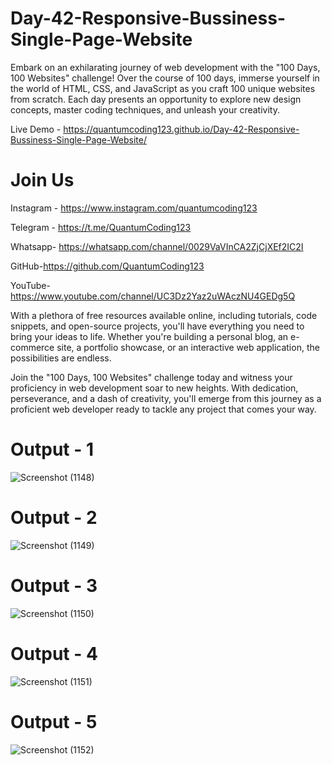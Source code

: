 # Day-42-Responsive-Bussiness-Single-Page-Website
Embark on an exhilarating journey of web development with the "100 Days, 100 Websites" challenge! Over the course of 100 days, immerse yourself in the world of HTML, CSS, and JavaScript as you craft 100 unique websites from scratch. Each day presents an opportunity to explore new design concepts, master coding techniques, and unleash your creativity.

Live Demo - https://quantumcoding123.github.io/Day-42-Responsive-Bussiness-Single-Page-Website/

# Join Us

Instagram - https://www.instagram.com/quantumcoding123

Telegram - https://t.me/QuantumCoding123

Whatsapp- https://whatsapp.com/channel/0029VaVInCA2ZjCjXEf2IC2I

GitHub-https://github.com/QuantumCoding123

YouTube-https://www.youtube.com/channel/UC3Dz2Yaz2uWAczNU4GEDg5Q

With a plethora of free resources available online, including tutorials, code snippets, and open-source projects, you'll have everything you need to bring your ideas to life. Whether you're building a personal blog, an e-commerce site, a portfolio showcase, or an interactive web application, the possibilities are endless.

Join the "100 Days, 100 Websites" challenge today and witness your proficiency in web development soar to new heights. With dedication, perseverance, and a dash of creativity, you'll emerge from this journey as a proficient web developer ready to tackle any project that comes your way.

# Output - 1
![Screenshot (1148)](https://github.com/user-attachments/assets/b0abee45-ef99-4cfd-9cfa-e7dcb6b33796)

# Output - 2

![Screenshot (1149)](https://github.com/user-attachments/assets/bf15b172-d346-4a01-8428-081a53f899f4)

# Output - 3

![Screenshot (1150)](https://github.com/user-attachments/assets/6a4f8d6b-81e7-41bd-91f6-3a7c981b728f)

# Output - 4

![Screenshot (1151)](https://github.com/user-attachments/assets/5bf5f87d-fdae-4d83-9435-819cf9290a23)

# Output - 5

![Screenshot (1152)](https://github.com/user-attachments/assets/b1dfd708-e73d-4515-8986-6654728e16b8)


